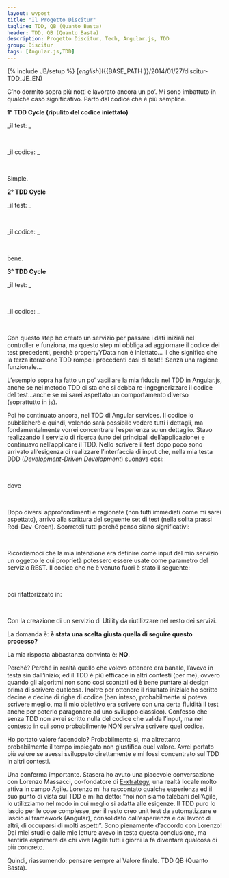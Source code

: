 ```yaml
---
layout: wvpost
title: "Il Progetto Discitur"
tagline: TDD, QB (Quanto Basta)
header: TDD, QB (Quanto Basta)
description: Progetto Discitur, Tech, Angular.js, TDD
group: Discitur
tags: [Angular.js,TDD]
---
```

{% include JB/setup %}
[_english_]({{BASE_PATH }}/2014/01/27/discitur-TDD_JE_EN)

 
C’ho dormito sopra più notti e lavorato ancora un po’. Mi sono imbattuto in qualche caso significativo. Parto dal codice che è più semplice. 

**1° TDD Cycle (ripulito del codice iniettato)**

_il test: _


<script type="syntaxhighlighter" class="brush: javascript">
<![CDATA[
it("Should the ControllerX controller exists", function () {
    var _ctrl = _$controller('ControllerX', { $scope: _scope }); // <-- _scope = {}
    expect(_ctrl).toBeDefined();
});
]]></script> 


_il codice: _

<script type="syntaxhighlighter" class="brush: javascript">
<![CDATA[
angular.module('App')
    .controller('ControllerX', [
        '$scope',
        function (
            $scope
            ) {
        }
    ]);
]]></script> 


Simple.

**2° TDD Cycle**

_il test: _


<script type="syntaxhighlighter" class="brush: javascript">
<![CDATA[
it("Should ControllerX have propertyY in its $scope", function () {
    var _ctrl = _$controller('ControllerX', { $scope: _scope }); // <-- _scope = {}
    expect(_scope.propertyY).toBeDefined();
});
]]></script> 



_il codice: _


<script type="syntaxhighlighter" class="brush: javascript">
<![CDATA[
angular.module('App')
    .controller('ControllerX', [
        '$scope',
        function (
            $scope
            ) {
            $scope.propertyY = {};
        }
    ]);
]]></script> 



bene.

**3° TDD Cycle**

_il test: _


<script type="syntaxhighlighter" class="brush: javascript">
<![CDATA[
it("Should ControllerX.propertyY be populated with propertyYData in input", function () {
    _ctrl = _$controller('LessonNewsCtrl', { $scope: _scope, propertyYData: {} });

    expect(_scope.propertyY).toEqual({})

});
]]></script> 



_il codice: _


<script type="syntaxhighlighter" class="brush: javascript">
<![CDATA[
angular.module('App')
    .controller('ControllerX', [
        '$scope',
        'propertyYData',
        function (
            $scope,
            propertyYData
            ) {
            $scope = propertyYData;
        }
    ]);
]]></script> 



Con questo step ho creato un servizio per passare i dati iniziali nel controller e funziona,
ma questo step mi obbliga ad aggiornare il codice dei test precedenti, perchè propertyYData non è iniettato...
il che significa che la terza iterazione TDD rompe i precedenti casi di test!!!
Senza una ragione funzionale...

L’esempio sopra  ha fatto un po’ vacillare la mia fiducia nel TDD in Angular.js, 
anche se nel metodo TDD ci sta che si debba re-ingegnerizzare il codice del test…anche 
se mi sarei aspettato un comportamento diverso (soprattutto in js).

Poi ho continuato ancora, nel TDD di Angular services. Il codice lo pubblicherò e quindi, 
volendo sarà possibile vedere tutti i dettagli, ma fondamentalmente vorrei concentrare l’esperienza su un dettaglio. 
Stavo realizzando il servizio di ricerca (uno dei principali dell’applicazione) e continuavo nell’applicare il TDD. 
Nello scrivere il test dopo poco sono arrivato all’esigenza di realizzare l’interfaccia di input che, 
nella mia testa DDD (_Development-Driven Development_) suonava così:




<script type="syntaxhighlighter" class="brush: javascript">
<![CDATA[
.factory('LessonService', [
        …,
        function ($resource, $http, $q) {
            …
            search: function (inputParams) {…}
        }]);
]]></script> 



dove




<script type="syntaxhighlighter" class="brush: javascript">
<![CDATA[
inputParams = {
    discipline: '...',
    school: '...',
    ...
}
]]></script> 


Dopo diversi approfondimenti e ragionate (non tutti immediati come mi sarei aspettato), 
arrivo alla scrittura del seguente set di test (nella solita prassi Red-Dev-Green). 
Scorreteli tutti perché penso siano significativi:

<script type="syntaxhighlighter" class="brush: javascript">
<![CDATA[
      describe('LessonService [signature-parameters]', function () {
          it('Should LessonService.search() accept no strings, throw exception otherwise', function () {
              var invalidParamEx;
              //make the call.
              try {
                  var returnedPromise = _LessonService.search('stringa');
              }
              catch (ex) {
                  invalidParamEx = ex;
              }

              expect(invalidParamEx).toBeDefined();
              expect(invalidParamEx.code).toBeDefined();
              expect(invalidParamEx.code).toEqual(20001);
          })

          it('Should LessonService.search() accept no Array, throw exception otherwise', function () {
              var invalidParamEx;

              //make the call.
              try {
                  var returnedPromise = _LessonService.search([]);
              }
              catch (ex) {
                  invalidParamEx = ex;
              }
              expect(invalidParamEx).toBeDefined();
              expect(invalidParamEx.code).toBeDefined();
              expect(invalidParamEx.code).toEqual(20001);
          })

          it('Should LessonService.search() accept no Function, throw exception otherwise', function () {
              var invalidParamEx;

              //make the call.
              try {
                  var returnedPromise = _LessonService.search(function () { });
              }
              catch (ex) {
                  invalidParamEx = ex;
              }
              expect(invalidParamEx).toBeDefined();
              expect(invalidParamEx.code).toBeDefined();
              expect(invalidParamEx.code).toEqual(20001);
          })

          it('Should LessonService.search() accept Object instance', function () {
              var invalidParamEx;

              //make the call.
              try {
                  var returnedPromise = _LessonService.search({ });
              }
              catch (ex) {
                  invalidParamEx = ex;
              }
              expect(invalidParamEx).not.toBeDefined();
          })

          it('Should LessonService.search() not accept Object with uncorrect parameters, and throws exception', function () {
              var invalidParamEx;
              var inputParams = {
                  color : 'blue'
              }

              var invalidParamEx;

              //make the call.
              try {
                  var returnedPromise = _LessonService.search(inputParams);
              }
              catch (ex) {
                  invalidParamEx = ex;
              }
              expect(invalidParamEx).toBeDefined();
              expect(invalidParamEx.code).toBeDefined();
              expect(invalidParamEx.code).toEqual(20002);
          })


      })
]]></script> 

Ricordiamoci che la mia intenzione era definire come input del mio servizio un oggetto le cui proprietà potessero essere  usate come parametro del servizio REST.
Il codice che ne è venuto fuori è stato il seguente:


<script type="syntaxhighlighter" class="brush: javascript">
<![CDATA[
.factory('LessonService', [
        …,
        function ($resource, $http, $q) {
            …
            search: function (inputParams) {    
                var validInput = { discipline: 1, school: 2 }

                // accept or no params or Object (for searching parameters)
                if (!angular.isUndefined(inputParams) && !(inputParams.constructor === Object))
                    throw { code: 20001, message: 'invalid Input Type for LessonService.search :' + inputParams }
                if (angular.isDefined(inputParams)) {
                    for (key in inputParams) {
                        if (!validInput.hasOwnProperty(key))
                            throw { code: 20002, message: 'invalid Input Parameter for LessonService.search :' + inputParams }
                    }
                }
                …

        }]);
]]></script> 


poi rifattorizzato in:


<script type="syntaxhighlighter" class="brush: javascript">
<![CDATA[
.factory('LessonService', [
        DiscUtil,
        …,
        function ($resource, $http, $q, DiscUtil) {
            …
            search: function (inputParams) {                  
                  DiscUtil.checkInputObj(
                      'LessonService.search',       // function name for logging purposes
                      { discipline: 1, school: 2 }, // hashmap to check inputParameters
                      inputParams                   // actual input params
                      );
                  …

        }]);
]]></script> 


Con la creazione di un servizio di Utility da riutilizzare nel resto dei servizi. 


La domanda è: **è stata una scelta giusta quella di seguire questo processo?**


La mia risposta abbastanza convinta è: **NO**.


Perché? Perché in realtà quello che volevo ottenere era banale, l’avevo in testa sin dall’inizio; 
ed il TDD è più efficace in altri contesti (per me), ovvero quando gli algoritmi non sono così 
scontati ed è bene puntare al design prima di scrivere qualcosa. 
Inoltre per ottenere il risultato iniziale ho scritto decine e decine di righe di codice 
(ben inteso, probabilmente si poteva scrivere meglio, ma il mio obiettivo era scrivere con una certa 
fluidità il test anche per poterlo paragonare ad uno sviluppo classico). 
Confesso che senza TDD non avrei scritto nulla del codice che valida l’input, 
ma nel contesto in cui sono probabilmente NON serviva scrivere quel codice. 

Ho portato valore facendolo? Probabilmente sì, ma altrettanto probabilmente il tempo impiegato 
non giustifica quel valore. 
Avrei portato più valore se avessi sviluppato direttamente e mi fossi concentrato sul TDD in altri contesti.

Una conferma importante. 
Stasera ho avuto una piacevole conversazione con Lorenzo Massacci, co-fondatore di [E-xtrategy](http://www.e-xtrategy.net/), 
una realtà locale molto attiva in campo Agile. Lorenzo mi ha raccontato qualche esperienza ed 
il suo punto di vista sul TDD e mi ha detto: “noi non siamo talebani dell’Agile, 
lo utilizziamo nel modo in cui meglio si adatta alle esigenze. 
Il TDD puro lo lascio per le cose complesse, per il resto creo unit test da automatizzare 
e lascio al framework (Angular), consolidato dall’esperienza e dal lavoro di altri, di occuparsi di molti aspetti”. 
Sono pienamente d’accordo con Lorenzo! 
Dai miei studi e dalle mie letture avevo in testa questa conclusione, 
ma sentirla esprimere da chi vive l’Agile tutti i giorni la fa diventare qualcosa di più concreto.

Quindi, riassumendo: pensare sempre al Valore finale. TDD QB (Quanto Basta).
